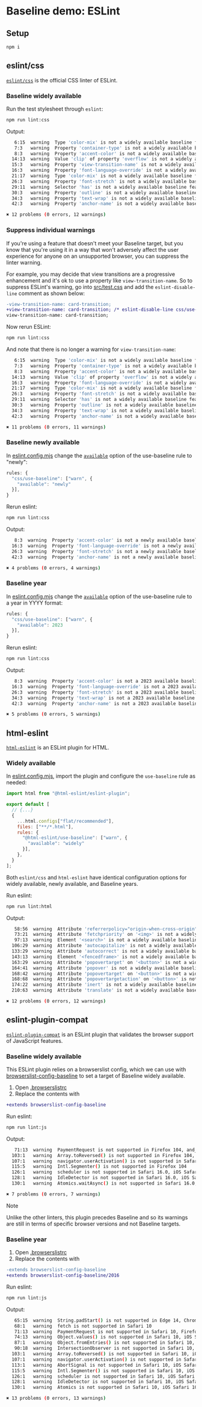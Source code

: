 # Baseline demo: ESLint

## Setup

```sh
npm i
```

## eslint/css

[`eslint/css`](https://github.com/eslint/css) is the official CSS linter of ESLint.

### Baseline widely available

Run the test stylesheet through `eslint`:

```sh
npm run lint:css
```

Output:

```sh
   6:15  warning  Type 'color-mix' is not a widely available baseline feature                     css/use-baseline
   7:3   warning  Property 'container-type' is not a widely available baseline feature            css/use-baseline
   8:3   warning  Property 'accent-color' is not a widely available baseline feature              css/use-baseline
  14:13  warning  Value 'clip' of property 'overflow' is not a widely available baseline feature  css/use-baseline
  15:3   warning  Property 'view-transition-name' is not a widely available baseline feature      css/use-baseline
  16:3   warning  Property 'font-language-override' is not a widely available baseline feature    css/use-baseline
  21:17  warning  Type 'color-mix' is not a widely available baseline feature                     css/use-baseline
  26:3   warning  Property 'font-stretch' is not a widely available baseline feature              css/use-baseline
  29:11  warning  Selector 'has' is not a widely available baseline feature                       css/use-baseline
  30:3   warning  Property 'outline' is not a widely available baseline feature                   css/use-baseline
  34:3   warning  Property 'text-wrap' is not a widely available baseline feature                 css/use-baseline
  42:3   warning  Property 'anchor-name' is not a widely available baseline feature               css/use-baseline

✖ 12 problems (0 errors, 12 warnings)
```

### Suppress individual warnings

If you're using a feature that doesn't meet your Baseline target, but you know that you're using it in a way that won't adversely affect the user experience for anyone on an unsupported browser, you can suppress the linter warning.

For example, you may decide that view transitions are a progressive enhancement and it's ok to use a property like `view-transition-name`. So to suppress ESLint's warning, go into [src/test.css](src/test.css) and add the `eslint-disable-line` comment as shown below:

```diff
-view-transition-name: card-transition;
+view-transition-name: card-transition; /* eslint-disable-line css/use-baseline */
view-transition-name: card-transition;
```

Now rerun ESLint:

```sh
npm run lint:css
```

And note that there is no longer a warning for `view-transition-name`:

```sh
   6:15  warning  Type 'color-mix' is not a widely available baseline feature                     css/use-baseline
   7:3   warning  Property 'container-type' is not a widely available baseline feature            css/use-baseline
   8:3   warning  Property 'accent-color' is not a widely available baseline feature              css/use-baseline
  14:13  warning  Value 'clip' of property 'overflow' is not a widely available baseline feature  css/use-baseline
  16:3   warning  Property 'font-language-override' is not a widely available baseline feature    css/use-baseline
  21:17  warning  Type 'color-mix' is not a widely available baseline feature                     css/use-baseline
  26:3   warning  Property 'font-stretch' is not a widely available baseline feature              css/use-baseline
  29:11  warning  Selector 'has' is not a widely available baseline feature                       css/use-baseline
  30:3   warning  Property 'outline' is not a widely available baseline feature                   css/use-baseline
  34:3   warning  Property 'text-wrap' is not a widely available baseline feature                 css/use-baseline
  42:3   warning  Property 'anchor-name' is not a widely available baseline feature               css/use-baseline

✖ 11 problems (0 errors, 11 warnings)
```

### Baseline newly available

In [eslint.config.mjs](eslint.config.mjs) change the [`available`](https://github.com/eslint/css/blob/HEAD/docs/rules/use-baseline.md#options) option of the use-baseline rule to "newly":

```js
rules: {
  "css/use-baseline": ["warn", {
    "available": "newly"
  }],
}
```

Rerun eslint:

```sh
npm run lint:css
```

Output:

```sh
   8:3  warning  Property 'accent-color' is not a newly available baseline feature            css/use-baseline
  16:3  warning  Property 'font-language-override' is not a newly available baseline feature  css/use-baseline
  26:3  warning  Property 'font-stretch' is not a newly available baseline feature            css/use-baseline
  42:3  warning  Property 'anchor-name' is not a newly available baseline feature             css/use-baseline

✖ 4 problems (0 errors, 4 warnings)
```

### Baseline year

In [eslint.config.mjs](eslint.config.mjs) change the [`available`](https://github.com/eslint/css/blob/HEAD/docs/rules/use-baseline.md#options) option of the use-baseline rule to a year in YYYY format:

```js
rules: {
  "css/use-baseline": ["warn", {
    "available": 2023
  }],
}
```

Rerun eslint:

```sh
npm run lint:css
```

Output:

```sh
   8:3  warning  Property 'accent-color' is not a 2023 available baseline feature            css/use-baseline
  16:3  warning  Property 'font-language-override' is not a 2023 available baseline feature  css/use-baseline
  26:3  warning  Property 'font-stretch' is not a 2023 available baseline feature            css/use-baseline
  34:3  warning  Property 'text-wrap' is not a 2023 available baseline feature               css/use-baseline
  42:3  warning  Property 'anchor-name' is not a 2023 available baseline feature             css/use-baseline

✖ 5 problems (0 errors, 5 warnings)
```

## html-eslint

[`html-eslint`](https://github.com/yeonjuan/html-eslint) is an ESLint plugin for HTML.

### Widely available

In [eslint.config.mjs](eslint.config.mjs), import the plugin and configure the `use-baseline` rule as needed:

```js
import html from "@html-eslint/eslint-plugin";

export default [
  // {...}
  {
    ...html.configs["flat/recommended"],
    files: ["**/*.html"],
    rules: {
      "@html-eslint/use-baseline": ["warn", {
        "available": "widely"
      }],
    },
  }
];
```

Both `eslint/css` and `html-eslint` have identical configuration options for widely available, newly available, and Baseline years.

Run eslint:

```sh
npm run lint:html
```

Output:

```sh
   58:56  warning  Attribute 'referrerpolicy="origin-when-cross-origin"' on '<a>' is not a widely available baseline feature  @html-eslint/use-baseline
   73:21  warning  Attribute 'fetchpriority' on '<img>' is not a widely available baseline feature                            @html-eslint/use-baseline
   97:13  warning  Element '<search>' is not a widely available baseline feature                                              @html-eslint/use-baseline
  106:29  warning  Attribute 'autocapitalize' is not a widely available baseline feature                                      @html-eslint/use-baseline
  133:29  warning  Attribute 'autocorrect' is not a widely available baseline feature                                         @html-eslint/use-baseline
  143:13  warning  Element '<fencedframe>' is not a widely available baseline feature                                         @html-eslint/use-baseline
  163:29  warning  Attribute 'popovertarget' on '<button>' is not a widely available baseline feature                         @html-eslint/use-baseline
  164:41  warning  Attribute 'popover' is not a widely available baseline feature                                             @html-eslint/use-baseline
  168:42  warning  Attribute 'popovertarget' on '<button>' is not a widely available baseline feature                         @html-eslint/use-baseline
  168:68  warning  Attribute 'popovertargetaction' on '<button>' is not a widely available baseline feature                   @html-eslint/use-baseline
  174:22  warning  Attribute 'inert' is not a widely available baseline feature                                               @html-eslint/use-baseline
  210:63  warning  Attribute 'translate' is not a widely available baseline feature                                           @html-eslint/use-baseline

✖ 12 problems (0 errors, 12 warnings)
```

## eslint-plugin-compat

[`eslint-plugin-compat`](https://github.com/amilajack/eslint-plugin-compat) is an ESLint plugin that validates the browser support of JavaScript features.

### Baseline widely available

This ESLint plugin relies on a browserslist config, which we can use with [browserslist-config-baseline](https://github.com/web-platform-dx/browserslist-config-baseline) to set a target of Baseline widely available.

1. Open [.browserslistrc](.browserslistrc)
2. Replace the contents with

  ```diff
  +extends browserslist-config-baseline
  ```

Run eslint:

```sh
npm run lint:js
```

Output:

```sh
   71:13  warning  PaymentRequest is not supported in Firefox 104, and_ff 137                                compat/compat
  103:1   warning  Array.toReversed() is not supported in Firefox 104, Edge 107, Chrome 107                  compat/compat
  107:1   warning  navigator.userActivation() is not supported in Safari 16.0, iOS Safari 16.0, Firefox 104  compat/compat
  115:5   warning  Intl.Segmenter() is not supported in Firefox 104                                          compat/compat
  126:1   warning  scheduler is not supported in Safari 16.0, iOS Safari 16.0                                compat/compat
  128:1   warning  IdleDetector is not supported in Safari 16.0, iOS Safari 16.0, Firefox 104, Edge 107      compat/compat
  130:1   warning  Atomics.waitAsync() is not supported in Safari 16.0, iOS Safari 16.0, Firefox 104         compat/compat

✖ 7 problems (0 errors, 7 warnings)
```

> [!NOTE]
> Unlike the other linters, this plugin precedes Baseline and so its warnings are still in terms of specific browser versions and not Baseline targets.

### Baseline year

1. Open [.browserslistrc](.browserslistrc)
2. Replace the contents with

  ```diff
  -extends browserslist-config-baseline
  +extends browserslist-config-baseline/2016
  ```

Run eslint:

```sh
npm run lint:js
```

Output:

```sh
   65:15  warning  String.padStart() is not supported in Edge 14, Chrome 53                                                        compat/compat
   68:1   warning  fetch is not supported in Safari 10                                                                             compat/compat
   71:13  warning  PaymentRequest is not supported in Safari 10, Firefox 49, Edge 14, Chrome 53, and_ff 137                        compat/compat
   74:13  warning  Object.values() is not supported in Safari 10, iOS Safari 10.0-10.2, Chrome 53                                  compat/compat
   87:1   warning  Object.fromEntries() is not supported in Safari 10, iOS Safari 10.0-10.2, Firefox 49, Edge 14, Chrome 53        compat/compat
   90:18  warning  IntersectionObserver is not supported in Safari 10, Firefox 49, Edge 14, Chrome 53                              compat/compat
  103:1   warning  Array.toReversed() is not supported in Safari 10, iOS Safari 10.0-10.2, Firefox 49, Edge 14, Chrome 53          compat/compat
  107:1   warning  navigator.userActivation() is not supported in Safari 10, iOS Safari 10.0-10.2, Firefox 49, Edge 14, Chrome 53  compat/compat
  113:1   warning  AbortSignal is not supported in Safari 10, iOS Safari 10.0-10.2, Firefox 49, Edge 14, Chrome 53                 compat/compat
  115:5   warning  Intl.Segmenter() is not supported in Safari 10, iOS Safari 10.0-10.2, Firefox 49, Edge 14, Chrome 53            compat/compat
  126:1   warning  scheduler is not supported in Safari 10, iOS Safari 10.0-10.2, Firefox 49, Edge 14, Chrome 53                   compat/compat
  128:1   warning  IdleDetector is not supported in Safari 10, iOS Safari 10.0-10.2, Firefox 49, Edge 14, Chrome 53                compat/compat
  130:1   warning  Atomics is not supported in Safari 10, iOS Safari 10.0-10.2, Firefox 49, Edge 14, Chrome 53                     compat/compat

✖ 13 problems (0 errors, 13 warnings)
```
